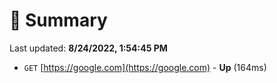 # 📖 Summary
Last updated: **8/24/2022, 1:54:45 PM**

- `GET` [https://google.com](https://google.com) - **Up** (164ms)

